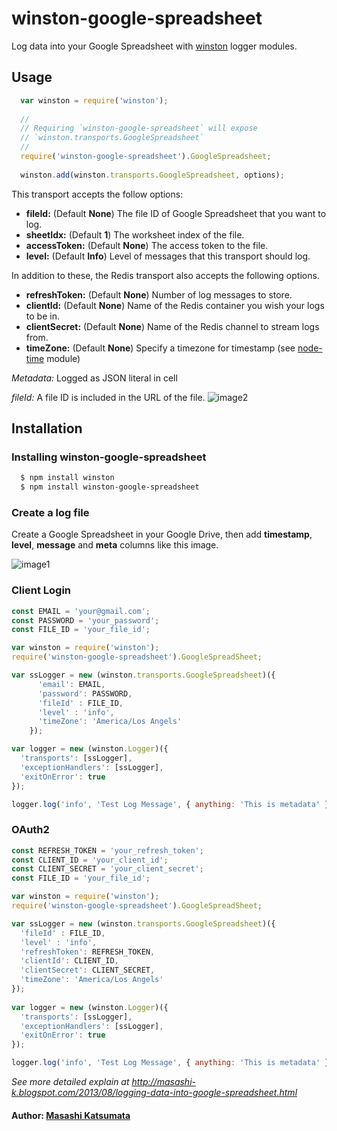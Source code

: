# winston-google-spreadsheet

Log data into your Google Spreadsheet with [winston][0] logger modules.

## Usage
``` js
  var winston = require('winston');
  
  //
  // Requiring `winston-google-spreadsheet` will expose 
  // `winston.transports.GoogleSpreadsheet`
  //
  require('winston-google-spreadsheet').GoogleSpreadsheet;
  
  winston.add(winston.transports.GoogleSpreadsheet, options);
```

This transport accepts the follow options:

* __fileId:__ (Default **None**) The file ID of Google Spreadsheet that you want to log.
* __sheetIdx:__ (Default **1**) The worksheet index of the file.
* __accessToken:__ (Default **None**) The access token to the file.
* __level:__ (Default **Info**) Level of messages that this transport should log.

In addition to these, the Redis transport also accepts the following options.

* __refreshToken:__ (Default **None**) Number of log messages to store.
* __clientId:__ (Default **None**) Name of the Redis container you wish your logs to be in.
* __clientSecret:__ (Default **None**) Name of the Redis channel to stream logs from. 
* __timeZone:__ (Default **None**) Specify a timezone for timestamp (see [node-time][1] module)

*Metadata:* Logged as JSON literal in cell

*fileId:* A file ID is included in the URL of the file.
![image2](https://github.com/wf9a5m75/winston-google-spreadsheet/raw/master/images/file_id.png)

## Installation

### Installing winston-google-spreadsheet

``` bash
  $ npm install winston
  $ npm install winston-google-spreadsheet
```

### Create a log file
Create a Google Spreadsheet in your Google Drive, then add __timestamp__, __level__, __message__ and __meta__ columns like this image.

![image1](https://github.com/wf9a5m75/winston-google-spreadsheet/raw/master/images/columns.png)

### Client Login

``` js
const EMAIL = 'your@gmail.com';
const PASSWORD = 'your_password';
const FILE_ID = 'your_file_id';

var winston = require('winston');
require('winston-google-spreadsheet').GoogleSpreadSheet;

var ssLogger = new (winston.transports.GoogleSpreadsheet)({
      'email': EMAIL,
      'password': PASSWORD,
      'fileId' : FILE_ID,
      'level' : 'info',
      'timeZone': 'America/Los Angels'
    });

var logger = new (winston.Logger)({
  'transports': [ssLogger],
  'exceptionHandlers': [ssLogger],
  'exitOnError': true
});

logger.log('info', 'Test Log Message', { anything: 'This is metadata' });
```


### OAuth2

``` js
const REFRESH_TOKEN = 'your_refresh_token';
const CLIENT_ID = 'your_client_id';
const CLIENT_SECRET = 'your_client_secret';
const FILE_ID = 'your_file_id';

var winston = require('winston');
require('winston-google-spreadsheet').GoogleSpreadSheet;

var ssLogger = new (winston.transports.GoogleSpreadsheet)({
  'fileId' : FILE_ID,
  'level' : 'info',
  'refreshToken': REFRESH_TOKEN,
  'clientId': CLIENT_ID,
  'clientSecret': CLIENT_SECRET,
  'timeZone': 'America/Los Angels'
});
  
var logger = new (winston.Logger)({
  'transports': [ssLogger],
  'exceptionHandlers': [ssLogger],
  'exitOnError': true
});

logger.log('info', 'Test Log Message', { anything: 'This is metadata' });
```

*See more detailed explain at http://masashi-k.blogspot.com/2013/08/logging-data-into-google-spreadsheet.html*

#### Author: [Masashi Katsumata](http://masashi-k.blogspot.com/)

[0]: https://github.com/flatiron/winston
[1]: https://github.com/TooTallNate/node-time
